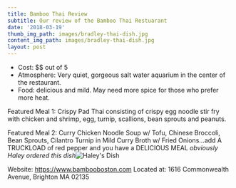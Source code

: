 ```yaml
---
title: Bamboo Thai Review
subtitle: Our review of the Bamboo Thai Restuarant
date: '2018-03-19'
thumb_img_path: images/bradley-thai-dish.jpg
content_img_path: images/bradley-thai-dish.jpg
layout: post
---
```



* Cost: $$ out of 5
* Atmosphere: Very quiet, gorgeous salt water aquarium in the center of the restaurant.
* Food: delicious and mild. May need more spice for those who prefer more heat.

Featured Meal 1: Crispy Pad Thai consisting of crispy egg noodle stir fry with chicken and shrimp, egg, turnip, scallions, bean sprouts and peanuts.

Featured Meal 2: Curry Chicken Noodle Soup w/ Tofu, Chinese Broccoli, Bean Sprouts, Cilantro Turnip in Mild Curry Broth w/ Fried Onions...add A TRUCKLOAD of red pepper and you have a DELICIOUS MEAL *obviously Haley ordered this dish*![Haley's Dish](/images/haley-thai-dish.jpg)

Website: https://www.bambooboston.com
Located at: 1616 Commonwealth Avenue, Brighton MA 02135
